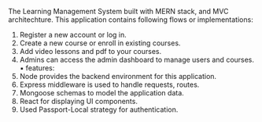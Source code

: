 The Learning Management System built with MERN stack, and MVC architechture. This application contains following flows or implementations:

1. Register a new account or log in.
2. Create a new course or enroll in existing courses.
3. Add video lessons and pdf to your courses.
4. Admins can access the admin dashboard to manage users and courses.
▪︎ features:
1. Node provides the backend environment for this application.
2. Express middleware is used to handle requests, routes.
3. Mongoose schemas to model the application data.
4. React for displaying UI components.
5. Used Passport-Local strategy for authentication.

